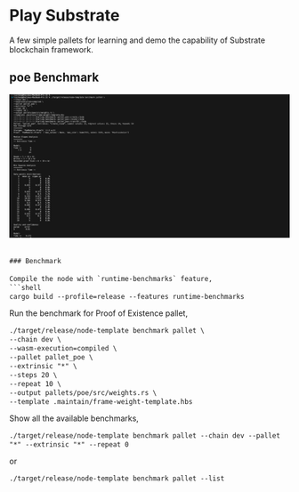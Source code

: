 # Play Substrate

A few simple pallets for learning and demo the capability of Substrate blockchain framework.

## poe Benchmark
![Benchmark](./image.png "Magic Gardens")


```

### Benchmark

Compile the node with `runtime-benchmarks` feature,
```shell
cargo build --profile=release --features runtime-benchmarks
```

Run the benchmark for Proof of Existence pallet,
```shell
./target/release/node-template benchmark pallet \
--chain dev \
--wasm-execution=compiled \
--pallet pallet_poe \
--extrinsic "*" \
--steps 20 \
--repeat 10 \
--output pallets/poe/src/weights.rs \
--template .maintain/frame-weight-template.hbs
```

Show all the available benchmarks,
```shell
./target/release/node-template benchmark pallet --chain dev --pallet "*" --extrinsic "*" --repeat 0
```
or
```
./target/release/node-template benchmark pallet --list

```
